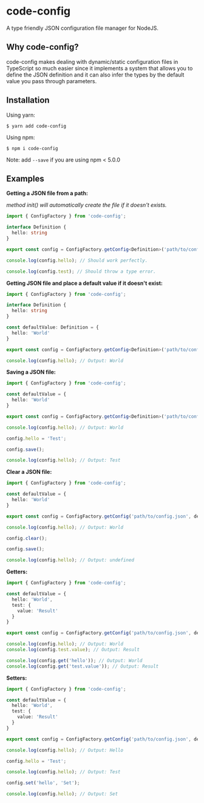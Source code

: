 # code-config
A type friendly JSON configuration file manager for NodeJS.

## Why code-config?

code-config makes dealing with dynamic/static configuration files in TypeScript so much easier since it implements a system that allows you to define the JSON definition and it can also infer the types by the default value you pass through parameters.

## Installation

Using yarn:
```shell
$ yarn add code-config
```

Using npm:
```shell
$ npm i code-config
```
Note: add `--save` if you are using npm < 5.0.0

## Examples

**Getting a JSON file from a path:**

*method init() will automatically create the file if it doesn't exists.*

```typescript
import { ConfigFactory } from 'code-config';

interface Definition {
  hello: string
}

export const config = ConfigFactory.getConfig<Definition>('path/to/config.json').init();

console.log(config.hello); // Should work perfectly.

console.log(config.test); // Should throw a type error.
```


**Getting JSON file and place a default value if it doesn't exist:**

```typescript
import { ConfigFactory } from 'code-config';

interface Definition {
  hello: string
}

const defaultValue: Definition = {
  hello: 'World'
}

export const config = ConfigFactory.getConfig<Definition>('path/to/config.json', defaultValue).init();

console.log(config.hello); // Output: World
```


**Saving a JSON file:**

```typescript
import { ConfigFactory } from 'code-config';

const defaultValue = {
  hello: 'World'
}

export const config = ConfigFactory.getConfig<Definition>('path/to/config.json', defaultValue).init();

console.log(config.hello); // Output: World

config.hello = 'Test';

config.save();

console.log(config.hello); // Output: Test
```


**Clear a JSON file:**

```typescript
import { ConfigFactory } from 'code-config';

const defaultValue = {
  hello: 'World'
}

export const config = ConfigFactory.getConfig('path/to/config.json', defaultValue).init();

console.log(config.hello); // Output: World

config.clear();

config.save();

console.log(config.hello); // Output: undefined
```


**Getters:**

```typescript
import { ConfigFactory } from 'code-config';

const defaultValue = {
  hello: 'World',
  test: {
    value: 'Result'
  }
}

export const config = ConfigFactory.getConfig('path/to/config.json', defaultValue).init();

console.log(config.hello); // Output: World
console.log(config.test.value); // Output: Result

console.log(config.get('hello')); // Output: World
console.log(config.get('test.value')); // Output: Result

```

**Setters:**

```typescript
import { ConfigFactory } from 'code-config';

const defaultValue = {
  hello: 'World',
  test: {
    value: 'Result'
  }
}

export const config = ConfigFactory.getConfig('path/to/config.json', defaultValue).init();

console.log(config.hello); // Output: Hello

config.hello = 'Test';

console.log(config.hello); // Output: Test

config.set('hello', 'Set');

console.log(config.hello); // Output: Set

```
